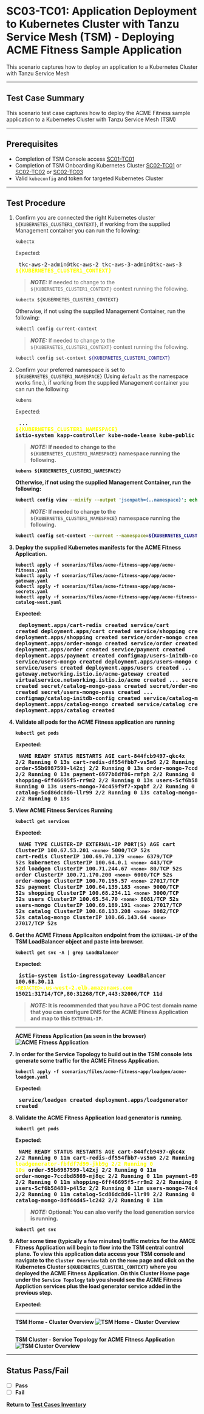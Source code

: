 # SC03-TC01: Application Deployment to Kubernetes Cluster with Tanzu Service Mesh (TSM) - Deploying ACME Fitness Sample Application

This scenario captures how to deploy an application to a Kubernetes Cluster with Tanzu Service Mesh

---

## Test Case Summary

This scenario test case captures how to deploy the ACME Fitness sample application to a Kubernetes Cluster with Tanzu Service Mesh (TSM)

---

## Prerequisites

* Completion of TSM Console access [SC01-TC01](../sc01-environment-setup/sc01-tc01-validate-tsm-console.md)
* Completion of TSM Onboarding Kubernetes Cluster [SC02-TC01](../sc02-cluster-onboarding/sc02-tc01-onboard-tsm-ui.md) or [SC02-TC02](../sc02-cluster-onboarding/sc02-tc02-onboard-tmc.md) or [SC02-TC03](../sc02-cluster-onboarding/sc02-tc03-onboard-tsm-api.md)
* Valid `kubeconfig` and token for targeted Kubernetes Cluster

---

## Test Procedure

1. Confirm you are connected the right Kubernetes cluster `${KUBERNETES_CLUSTER1_CONTEXT}`, if working from the supplied Management container you can run the following:

    ```execute
    kubectx
    ```

    Expected:<pre>
    tkc-aws-2-admin@tkc-aws-2
    tkc-aws-3-admin@tkc-aws-3
    <b><font color="yellow">${KUBERNETES_CLUSTER1_CONTEXT}</font></b></pre>

    > **_NOTE:_**  If needed to change to the `${KUBERNETES_CLUSTER1_CONTEXT}` context running the following.

    ```execute
    kubectx ${KUBERNETES_CLUSTER1_CONTEXT}
    ```

    Otherwise, if not using the supplied Management Container, run the following:

    ```sh
    kubectl config current-context
    ```

    > **_NOTE:_**  If needed to change to the `${KUBERNETES_CLUSTER1_CONTEXT}` context running the following.

    ```sh
    kubectl config set-context ${KUBERNETES_CLUSTER1_CONTEXT}
    ```

2. Confirm your preferred namespace is set to `${KUBERNETES_CLUSTER1_NAMESPACE}` (Using `default` as the namespace works fine.), if working from the supplied Management container you can run the following:

    ```execute
    kubens
    ```

    Expected:<pre>
    ...
    <b><font color="yellow">${KUBERNETES_CLUSTER1_NAMESPACE}</font><b>
    istio-system
    kapp-controller
    kube-node-lease
    kube-public
    ...
    </pre>

    > **_NOTE:_**  If needed to change to the `${KUBERNETES_CLUSTER1_NAMESPACE}` namespace running the following.

    ```execute
    kubens ${KUBERNETES_CLUSTER1_NAMESPACE}
    ```

    Otherwise, if not using the supplied Management Container, run the following:

    ```sh
    kubectl config view --minify --output 'jsonpath={..namespace}'; echo
    ```

    > **_NOTE:_**  If needed to change to the `${KUBERNETES_CLUSTER1_NAMESPACE}` namespace running the following.

    ```sh
    kubectl config set-context --current --namespace=${KUBERNETES_CLUSTER1_NAMESPACE}
    ```

3. Deploy the supplied Kubernetes manifests for the ACME Fitness Application.

    ```execute
    kubectl apply -f scenarios/files/acme-fitness-app/app/acme-fitness.yaml
    kubectl apply -f scenarios/files/acme-fitness-app/app/acme-gateway.yaml
    kubectl apply -f scenarios/files/acme-fitness-app/app/acme-secrets.yaml
    kubectl apply -f scenarios/files/acme-fitness-app/app/acme-fitness-catalog-west.yaml
    ```

    Expected:<pre>
    deployment.apps/cart-redis created
    service/cart created
    deployment.apps/cart created
    service/shopping created
    deployment.apps/shopping created
    service/order-mongo created
    deployment.apps/order-mongo created
    service/order created
    deployment.apps/order created
    service/payment created
    deployment.apps/payment created
    configmap/users-initdb-config created
    service/users-mongo created
    deployment.apps/users-mongo created
    service/users created
    deployment.apps/users created
    ...
    gateway.networking.istio.io/acme-gateway created
    virtualservice.networking.istio.io/acme created
    ...
    secret/redis-pass created
    secret/catalog-mongo-pass created
    secret/order-mongo-pass created
    secret/users-mongo-pass created
    ...
    configmap/catalog-initdb-config created
    service/catalog-mongo created
    deployment.apps/catalog-mongo created
    service/catalog created
    deployment.apps/catalog created
    </pre>

4. Validate all pods for the ACME Fitness application are running

    ```execute
    kubectl get pods
    ```

    Expected:<pre>
    NAME                            READY   STATUS    RESTARTS   AGE
    cart-844fcb9497-qkc4x           2/2     Running   0          13s
    cart-redis-df554fbb7-vs5m6      2/2     Running   0          13s
    order-55b6987599-l42xj          2/2     Running   0          13s
    order-mongo-7ccdbd8869-mj8qc    2/2     Running   0          13s
    payment-6977b8df86-rmfph        2/2     Running   0          13s
    shopping-6ff46695f5-rr9m2       2/2     Running   0          13s
    users-5cf6b58489-p4l5z          2/2     Running   0          13s
    users-mongo-74c459f9f7-xpqbf    2/2     Running   0          13s
    catalog-5cd86dc8d6-llr99        2/2     Running   0          13s
    catalog-mongo-8df44d45-lc242    2/2     Running   0          13s
    </pre>

5. View ACME Fitness Services Running

    ```execute
    kubectl get services
    ```

    Expected:<pre>
    NAME           TYPE        CLUSTER-IP       EXTERNAL-IP   PORT(S)     AGE
    cart           ClusterIP   100.67.53.201    `<none>`        5000/TCP    52s
    cart-redis     ClusterIP   100.69.70.179    `<none>`        6379/TCP    52s
    kubernetes     ClusterIP   100.64.0.1       `<none>`        443/TCP     52d
    loadgen        ClusterIP   100.71.244.67    `<none>`        80/TCP      52s
    order          ClusterIP   100.71.170.200   `<none>`        6000/TCP    52s
    order-mongo    ClusterIP   100.70.195.57    `<none>`        27017/TCP   52s
    payment        ClusterIP   100.64.139.183   `<none>`        9000/TCP    52s
    shopping       ClusterIP   100.68.234.11    `<none>`        3000/TCP    52s
    users          ClusterIP   100.65.54.70     `<none>`        8081/TCP    52s
    users-mongo    ClusterIP   100.69.189.191   `<none>`        27017/TCP   52s
    catalog        ClusterIP   100.68.133.208   `<none>`        8082/TCP    52s
    catalog-mongo  ClusterIP   100.66.143.64    `<none>`        27017/TCP   52s
    </pre>

6. Get the ACME Fitness Applicaiton endpoint from the `EXTERNAL-IP` of the TSM LoadBalancer object and paste into browser.

    ```execute
    kubectl get svc -A | grep LoadBalancer
    ```

    Expected:<pre>
    istio-system              istio-ingressgateway            LoadBalancer   100.68.30.11     <b><font color="yellow">`<REDACTED>`.us-west-2.elb.amazonaws.com</font></b>   15021:31714/TCP,80:31268/TCP,443:32006/TCP   11d
    </pre>

    > **_NOTE:_**  It is recommended that you have a POC test domain name that you can configure DNS for the ACME Ftiness Application and map to this `EXTERNAL-IP`.

    ---
    ACME Fitness Application (as seen in the browser)
    ![ACME Fitness Application](../images/acme-fitness-home.png)

7. In order for the Service Topology to build out in the TSM console lets generate some traffic for the ACME Fitness Application.

    ```execute
    kubectl apply -f scenarios/files/acme-fitness-app/loadgen/acme-loadgen.yaml
    ```

    Expected:<pre>
    service/loadgen created
    deployment.apps/loadgenerator created
    </pre>

8. Validate the ACME Fitness Application load generator is running.

    ```execute
    kubectl get pods
    ```

    Expected:<pre>
    NAME                            READY   STATUS    RESTARTS   AGE
    cart-844fcb9497-qkc4x           2/2     Running   0          11m
    cart-redis-df554fbb7-vs5m6      2/2     Running   0          11m
    <b><font color="yellow">loadgenerator-fbfdf7d99-jkb9g   2/2     Running   0          10s</font><b>
    order-55b6987599-l42xj          2/2     Running   0          11m
    order-mongo-7ccdbd8869-mj8qc    2/2     Running   0          11m
    payment-6977b8df86-rmfph        2/2     Running   0          11m
    shopping-6ff46695f5-rr9m2       2/2     Running   0          11m
    users-5cf6b58489-p4l5z          2/2     Running   0          11m
    users-mongo-74c459f9f7-xpqbf    2/2     Running   0          11m
    catalog-5cd86dc8d6-llr99        2/2     Running   0          11m
    catalog-mongo-8df44d45-lc242    2/2     Running   0          11m
    </pre>

    > **_NOTE:_**  Optional: You can also verify the load generation service is running.

    ```execute
    kubectl get svc
    ```

9. After some time (typically a few minutes) traffic metrics for the AMCE Fitness Application will begin to flow into the TSM central control plane. To view this application data access your TSM console and navigate to the `Cluster Overview` tab on the `Home` page and click on the Kubernetes Cluster `${KUBERNETES_CLUSTER1_CONTEXT}` where you deployed the ACME Fitness Application. On this Cluster Home page under the `Service Topology` tab you should see the ACME Fitness Appliction services plus the load generator service added in the previous step.

    Expected:

    ---
    TSM Home - Cluster Overview
    ![TSM Home - Cluster Overview](../images/vmware-tsm-cluster-overview.png)

    ---
    TSM Cluster - Service Topology for ACME Fitness Application
    ![TSM Cluster Overview](../images/vmware-tsm-cluster-service-topology-acme-fitness.png)

---

## Status Pass/Fail

* [  ] Pass
* [  ] Fail

Return to [Test Cases Inventory](../../README.md#test-cases-inventory)
